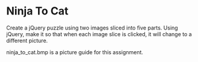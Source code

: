 # Ninja To Cat

Create a jQuery puzzle using two images sliced into five parts. Using jQuery, make it so that when each image slice is clicked, it will change to a different picture.

ninja_to_cat.bmp is a picture guide for this assignment.
